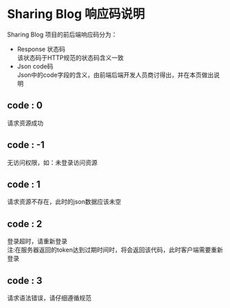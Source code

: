 # Sharing Blog 响应码说明  

Sharing Blog 项目的前后端响应码分为：  

- Response 状态码  
该状态码于HTTP规范的状态码含义一致
- Json code码  
Json中的code字段的含义，由前端后端开发人员商讨得出，并在本页做出说明

## code : 0
请求资源成功

## code : -1
无访问权限，如：未登录访问资源

## code : 1
请求资源不存在，此时的json数据应该未空

## code : 2
登录超时，请重新登录  
注:在服务器返回的token达到过期时间时，将会返回该代码，此时客户端需要重新登录  

## code : 3  
请求语法错误，请仔细遵循规范